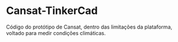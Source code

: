 # Cansat-TinkerCad
Código do protótipo de Cansat, dentro das limitações da plataforma, voltado para medir condições climáticas.
